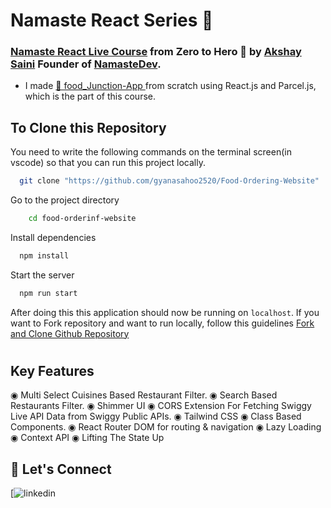 #  Namaste React Series 🚀

### [Namaste React Live Course](https://learn.namastedev.com/courses/namaste-react-live) from Zero to Hero 🚀 by [Akshay Saini](https://www.linkedin.com/in/akshaymarch7/) Founder of [NamasteDev](https://courses.namastedev.com/learn/Namaste-React).

- I made [🚀 food_Junction-App ](https://food-junction2520.netlify.app//) from scratch using React.js and Parcel.js, which is the part of this course.


## To Clone this Repository

You need to write the following commands on the terminal screen(in vscode) so that you can run this project locally.

```bash
  git clone "https://github.com/gyanasahoo2520/Food-Ordering-Website"
```

Go to the project directory

```bash
    cd food-orderinf-website
```

Install dependencies

```bash
  npm install
```

Start the server

```bash
  npm run start
```

 After doing this this application should now be running on `localhost`. If you want to Fork repository and want to run locally, follow this guidelines [Fork and Clone Github Repository](https://docs.github.com/en/get-started/quickstart/fork-a-repo)

#
## Key Features
◉ Multi Select Cuisines Based Restaurant Filter.
◉ Search Based Restaurants Filter.
◉ Shimmer UI
◉ CORS Extension For Fetching Swiggy Live API Data from Swiggy Public APIs.
◉ Tailwind CSS 
◉ Class Based Components.
◉ React Router DOM for routing & navigation
◉ Lazy Loading
◉ Context API
◉ Lifting The State Up




## 🔗 Let's Connect

[![linkedin](https://www.linkedin.com/in/gyana-ranjan-sahoo-a39061225/)

